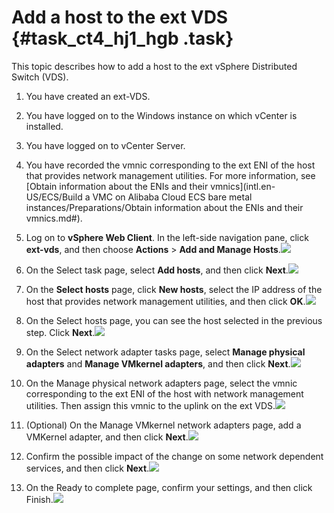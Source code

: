 # Add a host to the ext VDS {#task_ct4_hj1_hgb .task}

This topic describes how to add a host to the ext vSphere Distributed Switch \(VDS\).

1.  You have created an ext-VDS.
2.  You have logged on to the Windows instance on which vCenter is installed.
3.  You have logged on to vCenter Server.
4.  You have recorded the vmnic corresponding to the ext ENI of the host that provides network management utilities. For more information, see [Obtain information about the ENIs and their vmnics](intl.en-US/ECS/Build a VMC on Alibaba Cloud ECS bare metal instances/Preparations/Obtain information about the ENIs and their vmnics.md#).

1.  Log on to **vSphere Web Client**. In the left-side navigation pane, click **ext-vds**, and then choose **Actions** \> **Add and Manage Hosts**.![](http://static-aliyun-doc.oss-cn-hangzhou.aliyuncs.com/assets/img/85000/154886377036553_en-US.png) 
2.   On the Select task page, select **Add hosts**, and then click **Next**.![](http://static-aliyun-doc.oss-cn-hangzhou.aliyuncs.com/assets/img/84968/154886377035573_en-US.png)

 
3.   On the **Select hosts** page, click **New hosts**, select the IP address of the host that provides network management utilities, and then click **OK**.![](http://static-aliyun-doc.oss-cn-hangzhou.aliyuncs.com/assets/img/84968/154886377035574_en-US.png)

 
4.   On the Select hosts page, you can see the host selected in the previous step. Click **Next**.![](http://static-aliyun-doc.oss-cn-hangzhou.aliyuncs.com/assets/img/84968/154886377035575_en-US.png)

 
5.   On the Select network adapter tasks page, select **Manage physical adapters** and **Manage VMkernel adapters**, and then click **Next**.![](http://static-aliyun-doc.oss-cn-hangzhou.aliyuncs.com/assets/img/84968/154886377035576_en-US.png)

 
6.   On the Manage physical network adapters page, select the vmnic corresponding to the ext ENI of the host with network management utilities. Then assign this vmnic to the uplink on the ext VDS.![](http://static-aliyun-doc.oss-cn-hangzhou.aliyuncs.com/assets/img/85000/154886377038007_en-US.png)

 
7.   \(Optional\) On the Manage VMkernel network adapters page, add a VMKernel adapter, and then click **Next**.![](http://static-aliyun-doc.oss-cn-hangzhou.aliyuncs.com/assets/img/84968/154886377035578_en-US.png)

 
8.   Confirm the possible impact of the change on some network dependent services, and then click **Next**.![](http://static-aliyun-doc.oss-cn-hangzhou.aliyuncs.com/assets/img/84968/154886377035579_en-US.png)

 
9.   On the Ready to complete page, confirm your settings, and then click Finish.![](http://static-aliyun-doc.oss-cn-hangzhou.aliyuncs.com/assets/img/84968/154886377035580_en-US.png)

 

